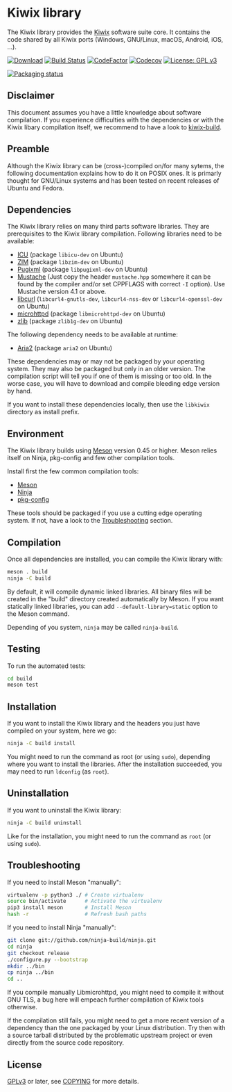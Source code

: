 Kiwix library
=============

The Kiwix library provides the [Kiwix](https://kiwix.org) software
suite core. It contains the code shared by all Kiwix ports (Windows,
GNU/Linux, macOS, Android, iOS, ...).

[![Download](https://api.bintray.com/packages/kiwix/kiwix/kiwixlib/images/download.svg)](https://bintray.com/kiwix/kiwix/kiwixlib/_latestVersion)
[![Build Status](https://github.com/kiwix/libkiwix/workflows/CI/badge.svg?query=branch%3Amaster)](https://github.com/kiwix/libkiwix/actions?query=branch%3Amaster)
[![CodeFactor](https://www.codefactor.io/repository/github/kiwix/libkiwix/badge)](https://www.codefactor.io/repository/github/kiwix/libkiwix)
[![Codecov](https://codecov.io/gh/kiwix/libkiwix/branch/master/graph/badge.svg)](https://codecov.io/gh/kiwix/libkiwix)
[![License: GPL v3](https://img.shields.io/badge/License-GPLv3-blue.svg)](https://www.gnu.org/licenses/gpl-3.0)

[![Packaging status](https://repology.org/badge/vertical-allrepos/libkiwix.svg)](https://repology.org/project/libkiwix/versions)

Disclaimer
----------

This document assumes you have a little knowledge about software
compilation. If you experience difficulties with the dependencies or
with the Kiwix libary compilation itself, we recommend to have a look
to [kiwix-build](https://github.com/kiwix/kiwix-build).

Preamble
--------

Although the Kiwix library can be (cross-)compiled on/for many
sytems, the following documentation explains how to do it on POSIX
ones. It is primarly thought for GNU/Linux systems and has been tested
on recent releases of Ubuntu and Fedora.

Dependencies
------------

The Kiwix library relies on many third parts software libraries. They
are prerequisites to the Kiwix library compilation. Following
libraries need to be available:

* [ICU](https://site.icu-project.org/) (package `libicu-dev` on Ubuntu)
* [ZIM](https://openzim.org/) (package `libzim-dev` on Ubuntu)
* [Pugixml](https://pugixml.org/) (package `libpugixml-dev` on Ubuntu)
* [Mustache](https://github.com/kainjow/Mustache) (Just copy the
header `mustache.hpp` somewhere it can be found by the compiler and/or
set CPPFLAGS with correct `-I` option). Use Mustache version 4.1 or above.
* [libcurl](https://curl.se/libcurl) (`libcurl4-gnutls-dev`, `libcurl4-nss-dev` or `libcurl4-openssl-dev` on Ubuntu)
* [microhttpd](https://www.gnu.org/software/libmicrohttpd) (package `libmicrohttpd-dev` on Ubuntu)
* [zlib](https://zlib.net/) (package `zlib1g-dev` on Ubuntu)

The following dependency needs to be available at runtime:
* [Aria2](https://aria2.github.io/) (package `aria2` on Ubuntu)

These dependencies may or may not be packaged by your operating
system. They may also be packaged but only in an older version. The
compilation script will tell you if one of them is missing or too old.
In the worse case, you will have to download and compile bleeding edge
version by hand.

If you want to install these dependencies locally, then use the
`libkiwix` directory as install prefix.

Environment
-------------

The Kiwix library builds using [Meson](https://mesonbuild.com/) version
0.45 or higher. Meson relies itself on Ninja, pkg-config and few other
compilation tools.

Install first the few common compilation tools:
* [Meson](https://mesonbuild.com/)
* [Ninja](https://ninja-build.org/)
* [pkg-config](https://www.freedesktop.org/wiki/Software/pkg-config/)

These tools should be packaged if you use a cutting edge operating
system. If not, have a look to the [Troubleshooting](#Troubleshooting)
section.

Compilation
-----------

Once all dependencies are installed, you can compile the Kiwix library
with:
```bash
meson . build
ninja -C build
```

By default, it will compile dynamic linked libraries. All binary files
will be created in the "build" directory created automatically by
Meson. If you want statically linked libraries, you can add
`--default-library=static` option to the Meson command.

Depending of you system, `ninja` may be called `ninja-build`.

Testing
-------

To run the automated tests:
```bash
cd build
meson test
```

Installation
------------

If you want to install the Kiwix library and the headers you just have
compiled on your system, here we go:
```bash
ninja -C build install
```

You might need to run the command as root (or using `sudo`), depending
where you want to install the libraries. After the installation
succeeded, you may need to run `ldconfig` (as `root`).

Uninstallation
------------

If you want to uninstall the Kiwix library:
```bash
ninja -C build uninstall
```

Like for the installation, you might need to run the command as `root`
(or using `sudo`).

Troubleshooting
---------------

If you need to install Meson "manually":
```bash
virtualenv -p python3 ./ # Create virtualenv
source bin/activate      # Activate the virtualenv
pip3 install meson       # Install Meson
hash -r                  # Refresh bash paths
```

If you need to install Ninja "manually":
```bash
git clone git://github.com/ninja-build/ninja.git
cd ninja
git checkout release
./configure.py --bootstrap
mkdir ../bin
cp ninja ../bin
cd ..
```

If you compile manually Libmicrohttpd, you might need to compile it
without GNU TLS, a bug here will empeach further compilation of Kiwix
tools otherwise.

If the compilation still fails, you might need to get a more recent
version of a dependency than the one packaged by your Linux
distribution. Try then with a source tarball distributed by the
problematic upstream project or even directly from the source code
repository.

License
-------

[GPLv3](https://www.gnu.org/licenses/gpl-3.0) or later, see
[COPYING](COPYING) for more details.
